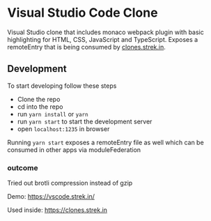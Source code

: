 # Visual Studio Code Clone
Visual Studio clone that includes monaco webpack plugin with basic highlighting for HTML, CSS, JavaScript and TypeScript. Exposes a remoteEntry that is being consumed by [clones.strek.in](https://clones.strek.in).

## Development
To start developing follow these steps
- Clone the repo
- cd into the repo
- run `yarn install` or `yarn`
- run `yarn start` to start the development server
- open `localhost:1235` in browser

Running `yarn start` exposes a remoteEntry file as well which can be consumed in other apps via moduleFederation

### outcome
Tried out brotli compression instead of gzip


Demo: https://vscode.strek.in/

Used inside: https://clones.strek.in
